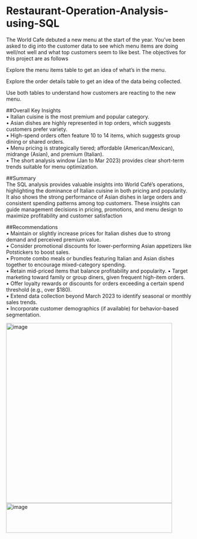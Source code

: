 # Restaurant-Operation-Analysis-using-SQL
The World Cafe debuted a new menu at the start of the year. You’ve been asked to dig into the customer data to see which menu items are doing well/not well and what top customers seem to like best.
The objectives for this project are as follows

Explore the menu items table to get an idea of what’s in the menu.

Explore the order details table to get an idea of the data being collected.

Use both tables to understand how customers are reacting to the new menu.


##Overall Key Insights  
•	Italian cuisine is the most premium and popular category.  
•	Asian dishes are highly represented in top orders, which suggests customers prefer variety.  
•	High-spend orders often feature 10 to 14 items, which suggests group dining or shared orders.  
•	Menu pricing is strategically tiered; affordable (American/Mexican), midrange (Asian), and premium (Italian).  
•	The short analysis window (Jan to Mar 2023) provides clear short-term trends suitable for menu optimization.  

##Summary  
The SQL analysis provides valuable insights into World Café’s operations, highlighting the dominance of Italian cuisine in both pricing and popularity. It also shows the strong performance of Asian dishes in large orders and consistent spending patterns among top customers. These insights can guide management decisions in pricing, promotions, and menu design to maximize profitability and customer satisfaction

##Recommendations  
• Maintain or slightly increase prices for Italian dishes due to strong demand and perceived premium value.  
• Consider promotional discounts for lower-performing Asian appetizers like Potstickers to boost sales.  
• Promote combo meals or bundles featuring Italian and Asian dishes together to encourage mixed-category spending.  
• Retain mid-priced items that balance profitability and popularity.
• Target marketing toward family or group diners, given frequent high-item orders.  
• Offer loyalty rewards or discounts for orders exceeding a certain spend threshold (e.g., over $180).  
• Extend data collection beyond March 2023 to identify seasonal or monthly sales trends.  
• Incorporate customer demographics (if available) for behavior-based segmentation.  


<img width="451" height="489" alt="image" src="https://github.com/user-attachments/assets/1568d3bc-f418-43aa-b454-565f71678464" />

<img width="451" height="81" alt="image" src="https://github.com/user-attachments/assets/08e5a140-4841-4265-aa60-f8d042cdd570" />
